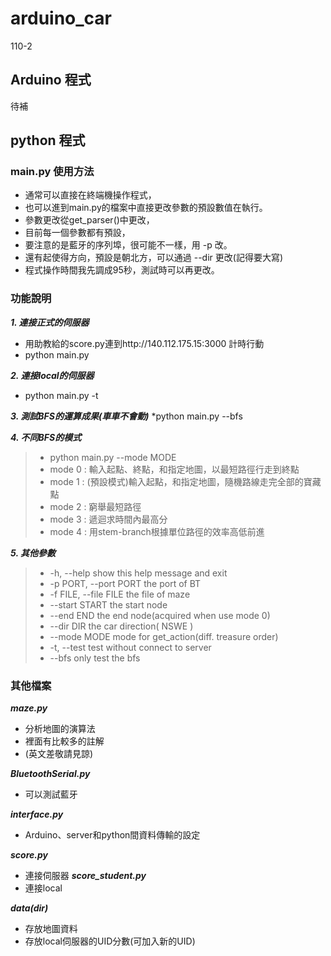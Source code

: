# arduino_car
110-2
## Arduino 程式
待補

## python 程式
### main.py 使用方法 #
* 通常可以直接在終端機操作程式，
* 也可以進到main.py的檔案中直接更改參數的預設數值在執行。
* 參數更改從get_parser()中更改，
* 目前每一個參數都有預設，
* 要注意的是藍牙的序列埠，很可能不一樣，用 -p 改。
* 還有起使得方向，預設是朝北方，可以通過 --dir 更改(記得要大寫)
* 程式操作時間我先調成95秒，測試時可以再更改。

### 功能說明 # 
***1. 連接正式的伺服器***
* 用助教給的score.py連到http://140.112.175.15:3000 計時行動
* python main.py

***2. 連接local的伺服器***

* python main.py -t

***3. 測試BFS的運算成果(車車不會動)***
*python main.py --bfs

***4. 不同BFS的模式***
>* python main.py --mode MODE
>* mode 0 : 輸入起點、終點，和指定地圖，以最短路徑行走到終點
>* mode 1 : (預設模式)輸入起點，和指定地圖，隨機路線走完全部的寶藏點
>* mode 2 : 窮舉最短路徑
>* mode 3 : 遞迴求時間內最高分
>* mode 4 : 用stem-branch根據單位路徑的效率高低前進

***5. 其他參數***
>*   -h, --help            show this help message and exit
>*   -p PORT, --port PORT  the port of BT
>*   -f FILE, --file FILE  the file of maze
>*   --start START         the start node
>*   --end END             the end node(acquired when use mode 0)
>*   --dir DIR             the car direction( NSWE )
>*   --mode MODE           mode for get_action(diff. treasure order)
>*   -t, --test            test without connect to server
>*   --bfs                 only test the bfs


### 其他檔案 #
***maze.py*** 
* 分析地圖的演算法
* 裡面有比較多的註解
* (英文差敬請見諒)

***BluetoothSerial.py***
* 可以測試藍牙

***interface.py***
* Arduino、server和python間資料傳輸的設定

***score.py***
* 連接伺服器
***score_student.py***
* 連接local

***data(dir)***
* 存放地圖資料
* 存放local伺服器的UID分數(可加入新的UID)
